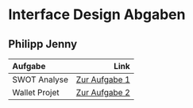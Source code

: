 # Interface Design Abgaben
## Philipp Jenny


| Aufgabe | Link |
| :----------- | -----------: | 
| SWOT Analyse | [Zur Aufgabe 1](https://philippjenny.github.io/IFD/A1_SWOT/) |
| Wallet Projet |[Zur Aufgabe 2](https://github.com/philippjenny/IFD/tree/main/A2_Wallet ) |
